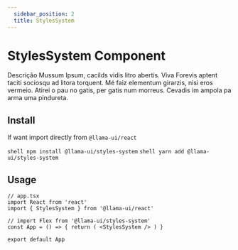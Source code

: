 ```yaml
---
  sidebar_position: 2
  title: StylesSystem
---
```


# StylesSystem Component

Descrição Mussum Ipsum, cacilds vidis litro abertis. Viva Forevis aptent taciti
sociosqu ad litora torquent. Mé faiz elementum girarzis, nisi eros vermeio.
Atirei o pau no gatis, per gatis num morreus. Cevadis im ampola pa arma uma
pindureta.

## Install 

If want import directly from `@llama-ui/react`

`shell npm install @llama-ui/styles-system`
`shell yarn add @llama-ui/styles-system`

## Usage

```tsx
// app.tsx
import React from 'react'
import { StylesSystem } from '@llama-ui/react'

// import Flex from '@llama-ui/styles-system'
const App = () => { return ( <StylesSystem /> ) }

export default App
```
